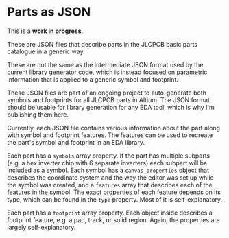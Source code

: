 # Parts as JSON

This is a **work in progress**.

These are JSON files that describe parts in the JLCPCB basic parts catalogue in a generic way.

These are not the same as the intermediate JSON format used by the current library generator code, which is instead focused on parametric information that is applied to a generic symbol and footprint.

These JSON files are part of an ongoing project to auto-generate both symbols and footprints for all JLCPCB parts in Altium. The JSON format should be usable for library generation for any EDA tool, which is why I'm publishing them here.

Currently, each JSON file contains various information about the part along with symbol and footprint features. The features can be used to recreate the part's symbol and footprint in an EDA library.

Each part has a `symbols` array property. If the part has multiple subparts (e.g. a hex inverter chip with 6 separate inverters) each subpart will be included as a symbol. Each symbol has a `canvas_properties` object that describes the coordinate system and the way the editor was set up while the symbol was created, and a `features` array that describes each of the features in the symbol. The exact properties of each feature depends on its type, which can be found in the `type` property. Most of it is self-explanatory.

Each part has a `footprint` array property. Each object inside describes a footprint feature, e.g. a pad, track, or solid region. Again, the properties are largely self-explanatory.

